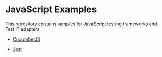 # JavaScript Examples
This repository contains samples for JavaScript testing frameworks and Test IT adapters.

* [CucumberJS](https://github.com/testit-tms/js-examples/tree/main/cucumberJs)

* [Jest](https://github.com/testit-tms/js-examples/tree/main/Jest)
